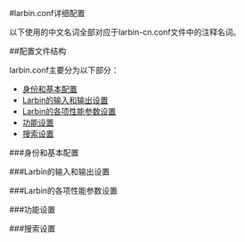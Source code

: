 #larbin.conf详细配置

以下使用的中文名词全部对应于larbin-cn.conf文件中的注释名词。

##配置文件结构

larbin.conf主要分为以下部分：

* [身份和基本配置](#身份和基本配置)
* [Larbin的输入和输出设置](#Larbin的输入和输出设置)
* [Larbin的各项性能参数设置](#Larbin的各项性能参数设置)
* [功能设置](#功能设置)
* [搜索设置](#搜索设置)

###身份和基本配置

###Larbin的输入和输出设置

###Larbin的各项性能参数设置

###功能设置

###搜索设置
